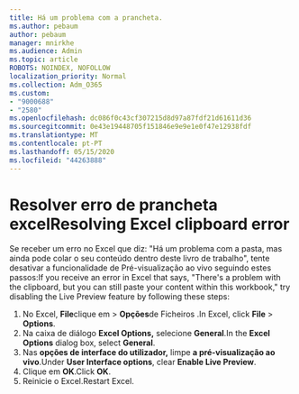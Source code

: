 ```yaml
---
title: Há um problema com a prancheta.
ms.author: pebaum
author: pebaum
manager: mnirkhe
ms.audience: Admin
ms.topic: article
ROBOTS: NOINDEX, NOFOLLOW
localization_priority: Normal
ms.collection: Adm_O365
ms.custom:
- "9000688"
- "2580"
ms.openlocfilehash: dc086f0c43cf307215d8d97a87fdf21d61611d36
ms.sourcegitcommit: 0e43e19448705f151846e9e9e1e0f47e12938fdf
ms.translationtype: MT
ms.contentlocale: pt-PT
ms.lasthandoff: 05/15/2020
ms.locfileid: "44263888"
---
```

# <a name="resolving-excel-clipboard-error"></a><span data-ttu-id="fef46-102">Resolver erro de prancheta excel</span><span class="sxs-lookup"><span data-stu-id="fef46-102">Resolving Excel clipboard error</span></span>

<span data-ttu-id="fef46-103">Se receber um erro no Excel que diz: "Há um problema com a pasta, mas ainda pode colar o seu conteúdo dentro deste livro de trabalho", tente desativar a funcionalidade de Pré-visualização ao vivo seguindo estes passos:</span><span class="sxs-lookup"><span data-stu-id="fef46-103">If you receive an error in Excel that says, "There's a problem with the clipboard, but you can still paste your content within this workbook," try disabling the Live Preview feature by following these steps:</span></span>

1. <span data-ttu-id="fef46-104">No Excel, **File**clique em  >  **Opções**de Ficheiros .</span><span class="sxs-lookup"><span data-stu-id="fef46-104">In Excel, click **File** > **Options**.</span></span>
3. <span data-ttu-id="fef46-105">Na caixa de diálogo **Excel Options,** selecione **General**.</span><span class="sxs-lookup"><span data-stu-id="fef46-105">In the **Excel Options** dialog box, select **General**.</span></span>
4. <span data-ttu-id="fef46-106">Nas **opções de interface do utilizador,** limpe **a pré-visualização ao vivo**.</span><span class="sxs-lookup"><span data-stu-id="fef46-106">Under **User Interface options**, clear **Enable Live Preview**.</span></span>
5. <span data-ttu-id="fef46-107">Clique em **OK**.</span><span class="sxs-lookup"><span data-stu-id="fef46-107">Click **OK**.</span></span>
6. <span data-ttu-id="fef46-108">Reinicie o Excel.</span><span class="sxs-lookup"><span data-stu-id="fef46-108">Restart Excel.</span></span>
